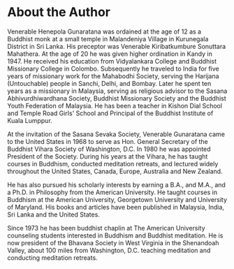 # About the Author

Venerable Henepola Gunaratana was ordained at the age of 12 as a Buddhist monk at a small temple in Malandeniya Village in Kurunegala District in Sri Lanka. His preceptor was Venerable Kiribatkumbure Sonuttara Mahathera. At the age of 20 he was given higher ordination in Kandy in 1947. He received his education from Vidyalankara College and Buddhist Missionary College in Colombo. Subsequently he traveled to India for five years of missionary work for the Mahabodhi Society, serving the Harijana (Untouchable) people in Sanchi, Delhi, and Bombay. Later he spent ten years as a missionary in Malaysia, serving as religious advisor to the Sasana Abhivurdhiwardhana Society, Buddhist Missionary Society and the Buddhist Youth Federation of Malaysia. He has been a teacher in Kishon Dial School and Temple Road Girls' School and Principal of the Buddhist Institute of Kuala Lumppur.

At the invitation of the Sasana Sevaka Society, Venerable Gunaratana came to the United States in 1968 to serve as Hon. General Secretary of the Buddhist Vihara Society of Washington, D.C. In 1980 he was appointed President of the Society. During his years at the Vihara, he has taught courses in Buddhism, conducted meditation retreats, and lectured widely throughout the United States, Canada, Europe, Australia and New Zealand.

He has also pursued his scholarly interests by earning a B.A., and M.A., and a Ph.D. in Philosophy from the American University. He taught courses in Buddhism at the American University, Georgetown University and University of Maryland. His books and articles have been published in Malaysia, India, Sri Lanka and the United States.

Since 1973 he has been buddhist chaplin at The American University counseling students interested in Buddhism and Buddhist meditation. He is now president of the Bhavana Society in West Virginia in the Shenandoah Valley, about 100 miles from Washington, D.C. teaching meditation and conducting meditation retreats.
